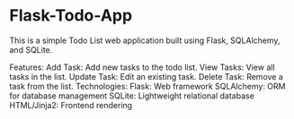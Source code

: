 # Flask-Todo-App
This is a simple Todo List web application built using Flask, SQLAlchemy, and SQLite.

Features:
Add Task: Add new tasks to the todo list.
View Tasks: View all tasks in the list.
Update Task: Edit an existing task.
Delete Task: Remove a task from the list.
Technologies:
Flask: Web framework
SQLAlchemy: ORM for database management
SQLite: Lightweight relational database
HTML/Jinja2: Frontend rendering
